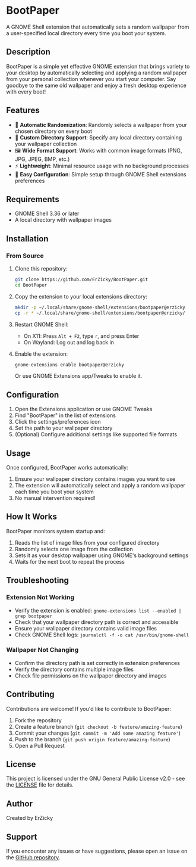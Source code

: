 # BootPaper

A GNOME Shell extension that automatically sets a random wallpaper from a user-specified local directory every time you boot your system.

## Description

BootPaper is a simple yet effective GNOME extension that brings variety to your desktop by automatically selecting and applying a random wallpaper from your personal collection whenever you start your computer. Say goodbye to the same old wallpaper and enjoy a fresh desktop experience with every boot!

## Features

- 🎲 **Automatic Randomization**: Randomly selects a wallpaper from your chosen directory on every boot
- 📁 **Custom Directory Support**: Specify any local directory containing your wallpaper collection
- 🖼️ **Wide Format Support**: Works with common image formats (PNG, JPG, JPEG, BMP, etc.)
- ⚡ **Lightweight**: Minimal resource usage with no background processes
- 🔧 **Easy Configuration**: Simple setup through GNOME Shell extensions preferences

## Requirements

- GNOME Shell 3.36 or later
- A local directory with wallpaper images

## Installation

### From Source

1. Clone this repository:
   ```bash
   git clone https://github.com/ErZicky/BootPaper.git
   cd BootPaper
   ```

2. Copy the extension to your local extensions directory:
   ```bash
   mkdir -p ~/.local/share/gnome-shell/extensions/bootpaper@erzicky
   cp -r * ~/.local/share/gnome-shell/extensions/bootpaper@erzicky/
   ```

3. Restart GNOME Shell:
   - On X11: Press `Alt + F2`, type `r`, and press Enter
   - On Wayland: Log out and log back in

4. Enable the extension:
   ```bash
   gnome-extensions enable bootpaper@erzicky
   ```

   Or use GNOME Extensions app/Tweaks to enable it.

## Configuration

1. Open the Extensions application or use GNOME Tweaks
2. Find "BootPaper" in the list of extensions
3. Click the settings/preferences icon
4. Set the path to your wallpaper directory
5. (Optional) Configure additional settings like supported file formats

## Usage

Once configured, BootPaper works automatically:

1. Ensure your wallpaper directory contains images you want to use
2. The extension will automatically select and apply a random wallpaper each time you boot your system
3. No manual intervention required!

## How It Works

BootPaper monitors system startup and:
1. Reads the list of image files from your configured directory
2. Randomly selects one image from the collection
3. Sets it as your desktop wallpaper using GNOME's background settings
4. Waits for the next boot to repeat the process

## Troubleshooting

### Extension Not Working

- Verify the extension is enabled: `gnome-extensions list --enabled | grep bootpaper`
- Check that your wallpaper directory path is correct and accessible
- Ensure your wallpaper directory contains valid image files
- Check GNOME Shell logs: `journalctl -f -o cat /usr/bin/gnome-shell`

### Wallpaper Not Changing

- Confirm the directory path is set correctly in extension preferences
- Verify the directory contains multiple image files
- Check file permissions on the wallpaper directory and images

## Contributing

Contributions are welcome! If you'd like to contribute to BootPaper:

1. Fork the repository
2. Create a feature branch (`git checkout -b feature/amazing-feature`)
3. Commit your changes (`git commit -m 'Add some amazing feature'`)
4. Push to the branch (`git push origin feature/amazing-feature`)
5. Open a Pull Request

## License

This project is licensed under the GNU General Public License v2.0 - see the [LICENSE](LICENSE) file for details.

## Author

Created by ErZicky

## Support

If you encounter any issues or have suggestions, please open an issue on the [GitHub repository](https://github.com/ErZicky/BootPaper/issues).
